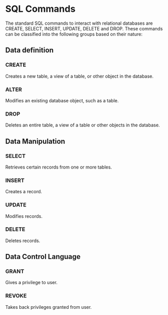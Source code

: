 # SQL Commands

The standard SQL commands to interact with relational databases are CREATE, SELECT, INSERT, UPDATE, DELETE and DROP. These commands can be classified into the following groups based on their nature:

## Data definition

### CREATE

Creates a new table, a view of a table, or other object in the database.

### ALTER

Modifies an existing database object, such as a table.

### DROP

Deletes an entire table, a view of a table or other objects in the database.

## Data Manipulation

### SELECT

Retrieves certain records from one or more tables.

### INSERT

Creates a record.

### UPDATE

Modifies records.

### DELETE

Deletes records.

## Data Control Language

### GRANT

Gives a privilege to user.

### REVOKE

Takes back privileges granted from user.